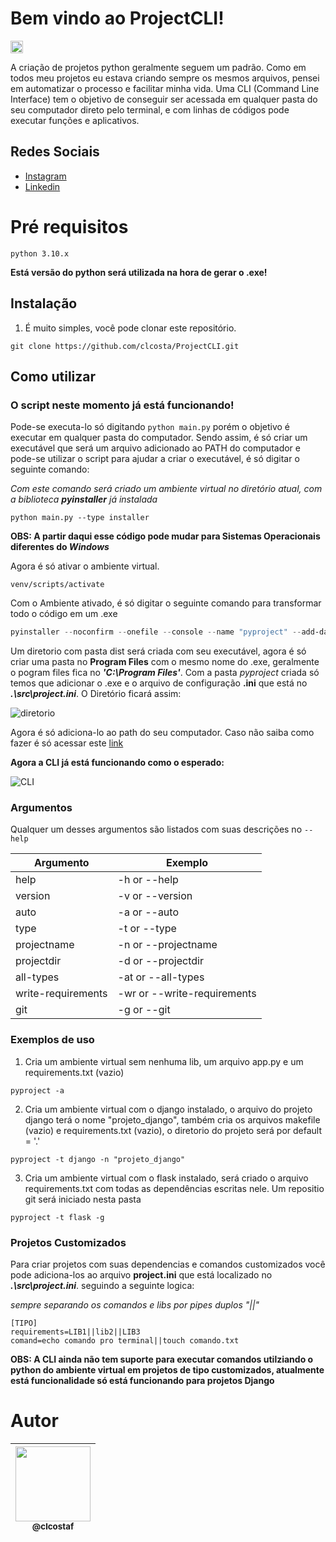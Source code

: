 # Bem vindo ao **ProjectCLI**!
<p><img height="20" src="https://img.shields.io/badge/Version-v1.1.0-blue"/></p>

A criação de projetos python geralmente seguem um padrão. Como em todos meu projetos eu estava criando sempre os mesmos arquivos, pensei em automatizar o processo e facilitar minha vida. Uma CLI (Command Line Interface) tem o objetivo de conseguir ser acessada em qualquer pasta do seu computador direto pelo terminal, e com linhas de códigos pode executar funções e aplicativos.

## Redes Sociais
* [Instagram](https://www.instagram.com/claudiogfez/)
* [Linkedin](https://www.linkedin.com/in/clcostaf/)

# Pré requisitos
```
python 3.10.x
```
 **Está versão do python será utilizada na hora de gerar o .exe!**

## Instalação

1. É muito simples, você pode clonar este repositório.

```
git clone https://github.com/clcosta/ProjectCLI.git
```

## Como utilizar

### **O script neste momento já está funcionando!**
Pode-se executa-lo só digitando `python main.py` porém o objetivo é executar em qualquer pasta do computador. Sendo assim, é só criar um executável que será um arquivo adicionado ao PATH do computador e pode-se utilizar o script para ajudar a criar o executável, é só digitar o seguinte comando:

_Com este comando será criado um ambiente virtual no diretório atual, com a biblioteca **pyinstaller** já instalada_

```
python main.py --type installer
```

**OBS: A partir daqui esse código pode mudar para Sistemas Operacionais diferentes do _Windows_**

Agora é só ativar o ambiente virtual.

```
venv/scripts/activate
```

Com o Ambiente ativado, é só digitar o seguinte comando para transformar todo o código em um .exe

```powershell
pyinstaller --noconfirm --onefile --console --name "pyproject" --add-data "{SEU CAMINHO ATÉ O PROJETO}/ProjectCLI/src;src/"  "SEU CAMINHO ATÉ O ARQUIVO}/ProjectCLI/main.py"
```

Um diretorio com pasta dist será criada com seu executável, agora é só criar uma pasta no **Program Files** com o mesmo nome do .exe, geralmente o pogram files fica no **_'C:\Program Files\'_**. Com a pasta _pyproject_ criada só temos que adicionar o .exe e o arquivo de configuração **.ini** que está no **_.\src\project.ini_**. O Diretório ficará assim:

![diretorio](https://i.ibb.co/nLF64nT/image.png)

Agora é só adiciona-lo ao path do seu computador. Caso não saiba como fazer é só acessar este [link](https://stackoverflow.com/questions/4822400/register-an-exe-so-you-can-run-it-from-any-command-line-in-windows#answer-64233155)

**Agora a CLI já está funcionando como o esperado:**

![CLI](https://i.ibb.co/kqH7X0j/image.png)

### **Argumentos**

Qualquer um desses argumentos são listados com suas descrições no `--help`

| Argumento          | Exemplo                     |
| ------------------ | --------------------------- |
| help               | -h or --help                | 
| version            | -v or --version             |
| auto               | -a or --auto                | 
| type               | -t or --type                | 
| projectname        | -n or --projectname         | 
| projectdir         | -d or --projectdir          | 
| all-types          | -at or --all-types          | 
| write-requirements | -wr or --write-requirements | 
| git                | -g or --git                 | 

### **Exemplos de uso**

1. Cria um ambiente virtual sem nenhuma lib, um arquivo app.py e um requirements.txt (vazio)

```
pyproject -a
```

2. Cria um ambiente virtual com o django instalado, o arquivo do projeto django terá o nome "projeto_django", também cria os arquivos makefile (vazio) e requirements.txt (vazio), o diretorio do projeto será por default = '.'

```
pyproject -t django -n "projeto_django"
```

3. Cria um ambiente virtual com o flask instalado, será criado o arquivo requirements.txt com todas as dependências escritas nele. Um repositio git será iniciado nesta pasta

```
pyproject -t flask -g
```

### **Projetos Customizados**

Para criar projetos com suas dependencias e comandos customizados você pode adiciona-los ao arquivo **project.ini** que está localizado no **_.\src\project.ini_**. seguindo a seguinte logica:


_sempre separando os comandos e libs por pipes duplos "||"_
```ìni
[TIPO]
requirements=LIB1||lib2||LIB3
comand=echo comando pro terminal||touch comando.txt
```

**OBS: A CLI ainda não tem suporte para executar comandos utilziando o python do ambiente virtual em projetos de tipo customizados, atualmente está funcionalidade só está funcionando para projetos Django**

# Autor
| [<img src="https://avatars.githubusercontent.com/u/83929403?v=4" width=120><br><sub>@clcostaf</sub>](https://github.com/clcosta) |
| :---: |
